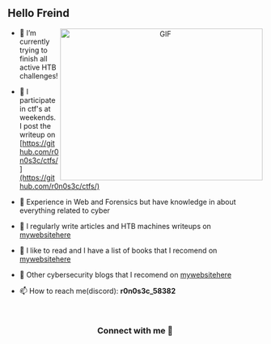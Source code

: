 ## Hello Freind


<a target="_blank" align="center">
  <img align="right" top="500" height="300" width="400" alt="GIF" src="https://i.giphy.com/media/v1.Y2lkPTc5MGI3NjExNDB2ZmN0bW11OHljdm83ZDBpa25qZXBkNG1hZDZ3aGIxYWY3cGRzYSZlcD12MV9pbnRlcm5hbF9naWZfYnlfaWQmY3Q9Zw/115BJle6N2Av0A/giphy.gif">
</a>

- 🌱 I’m currently trying to finish all active HTB challenges!

- 🤝 I participate in ctf's at weekends. I post the writeup on [https://github.com/r0n0s3c/ctfs/](https://github.com/r0n0s3c/ctfs/)

- 🌱 Experience in Web and Forensics but have knowledge in about everything related to cyber 

- 📝 I regularly write articles and HTB machines writeups on [mywebsitehere](mywebsitehere)

- 📖 I like to read and I have a list of books that I recomend on [mywebsitehere](mywebsitehere)

- 👹 Other cybersecurity blogs that I recomend on [mywebsitehere](mywebsitehere)

- 📫 How to reach me(discord): **r0n0s3c_58382**

<br/>
<h3 align="center" >Connect with me 🤝 </h3>

